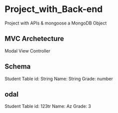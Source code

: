 # Project_with_Back-end
Project with APIs &amp; mongoose a MongoDB Object

## MVC Archetecture
Modal View Controller

## Schema
Student Table
id: String
Name: String
Grade: number

## odal
Student Table
id: 123tr
Name: Az
Grade: 3
